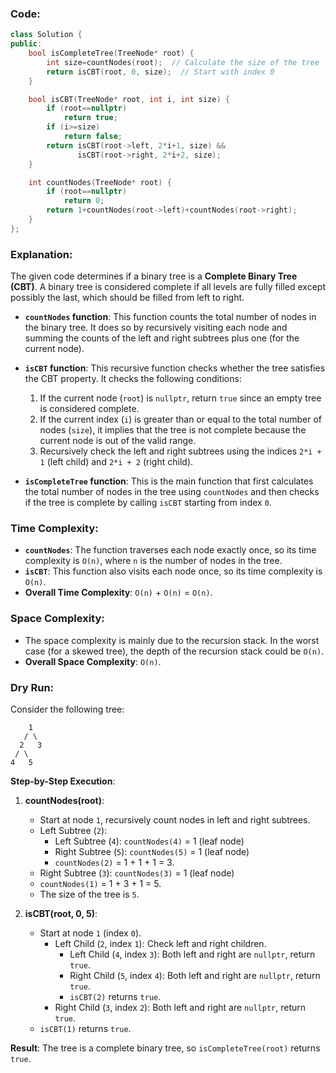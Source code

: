 ### Code:
```cpp
class Solution {
public:
    bool isCompleteTree(TreeNode* root) {
        int size=countNodes(root);  // Calculate the size of the tree
        return isCBT(root, 0, size);  // Start with index 0
    }

    bool isCBT(TreeNode* root, int i, int size) {
        if (root==nullptr)
            return true;
        if (i>=size)
            return false;
        return isCBT(root->left, 2*i+1, size) &&
               isCBT(root->right, 2*i+2, size);
    }

    int countNodes(TreeNode* root) {
        if (root==nullptr)
            return 0;
        return 1+countNodes(root->left)+countNodes(root->right);
    }
};

```
### Explanation:
The given code determines if a binary tree is a **Complete Binary Tree (CBT)**. A binary tree is considered complete if all levels are fully filled except possibly the last, which should be filled from left to right.

- **`countNodes` function**: This function counts the total number of nodes in the binary tree. It does so by recursively visiting each node and summing the counts of the left and right subtrees plus one (for the current node).

- **`isCBT` function**: This recursive function checks whether the tree satisfies the CBT property. It checks the following conditions:
  1. If the current node (`root`) is `nullptr`, return `true` since an empty tree is considered complete.
  2. If the current index (`i`) is greater than or equal to the total number of nodes (`size`), it implies that the tree is not complete because the current node is out of the valid range.
  3. Recursively check the left and right subtrees using the indices `2*i + 1` (left child) and `2*i + 2` (right child).

- **`isCompleteTree` function**: This is the main function that first calculates the total number of nodes in the tree using `countNodes` and then checks if the tree is complete by calling `isCBT` starting from index `0`.

### Time Complexity:
- **`countNodes`**: The function traverses each node exactly once, so its time complexity is `O(n)`, where `n` is the number of nodes in the tree.
- **`isCBT`**: This function also visits each node once, so its time complexity is `O(n)`.
- **Overall Time Complexity**: `O(n)` + `O(n)` = `O(n)`.

### Space Complexity:
- The space complexity is mainly due to the recursion stack. In the worst case (for a skewed tree), the depth of the recursion stack could be `O(n)`. 
- **Overall Space Complexity**: `O(n)`.

### Dry Run:

Consider the following tree:
```
    1
   / \
  2   3
 / \
4   5
```

**Step-by-Step Execution**:

1. **countNodes(root)**:
   - Start at node `1`, recursively count nodes in left and right subtrees.
   - Left Subtree (`2`):
     - Left Subtree (`4`): `countNodes(4)` = 1 (leaf node)
     - Right Subtree (`5`): `countNodes(5)` = 1 (leaf node)
     - `countNodes(2)` = 1 + 1 + 1 = 3.
   - Right Subtree (`3`): `countNodes(3)` = 1 (leaf node)
   - `countNodes(1)` = 1 + 3 + 1 = 5.
   - The size of the tree is `5`.

2. **isCBT(root, 0, 5)**:
   - Start at node `1` (index `0`).
     - Left Child (`2`, index `1`): Check left and right children.
       - Left Child (`4`, index `3`): Both left and right are `nullptr`, return `true`.
       - Right Child (`5`, index `4`): Both left and right are `nullptr`, return `true`.
       - `isCBT(2)` returns `true`.
     - Right Child (`3`, index `2`): Both left and right are `nullptr`, return `true`.
   - `isCBT(1)` returns `true`.

**Result**: The tree is a complete binary tree, so `isCompleteTree(root)` returns `true`.
